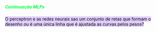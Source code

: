 
#####                                                         <span style="font-style:italic; color:rgb(0, 255, 64)">Continuação MLPs</span> 

<mark style="background: #D2B3FFA6;">O perceptron e as redes neurais sao um conjunto de retas que formam o desenho ou é uma única linha que é ajustada as curvas pelos pesos?</mark>

